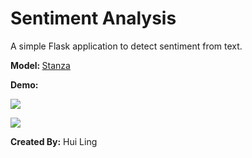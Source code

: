 # Sentiment Analysis

A simple Flask application to detect sentiment from text.<br>

<b> Model: </b> <a href='https://stanfordnlp.github.io/stanza/sentiment.html' target='_blank'>Stanza</a>

<b>Demo:</b><br>

<img src='static/pic1.gif'><br>

<img src='static/pic2.gif'><br>

<b>Created By:</b> Hui Ling


